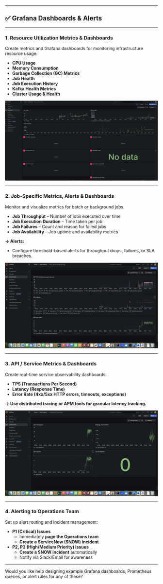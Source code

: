 
---

## ✅ Grafana Dashboards & Alerts

---

### **1. Resource Utilization Metrics & Dashboards**
Create metrics and Grafana dashboards for monitoring infrastructure resource usage:

- **CPU Usage**
- **Memory Consumption**
- **Garbage Collection (GC) Metrics**
- **Job Health**
- **Job Execution History**
- **Kafka Health Metrics**
- **Cluster Usage & Health**

![Resource Utilization Metrics & Dashboards](https://raw.githubusercontent.com/rohitsunilsharma2000/InsightPulse/refs/heads/main/Screenshot-infra-and-job-monitoring.png)

---

### **2. Job-Specific Metrics, Alerts & Dashboards**
Monitor and visualize metrics for batch or background jobs:

- **Job Throughput** – Number of jobs executed over time
- **Job Execution Duration** – Time taken per job
- **Job Failures** – Count and reason for failed jobs
- **Job Availability** – Job uptime and availability metrics

**→ Alerts:**
- Configure threshold-based alerts for throughput drops, failures, or SLA breaches.

![Job-Specific Metrics, Alerts & Dashboards](https://github.com/rohitsunilsharma2000/InsightPulse/blob/main/Screenshot-infra-job-and-api-monitoring.png?raw=true)

---

### **3. API / Service Metrics & Dashboards**
Create real-time service observability dashboards:

- **TPS (Transactions Per Second)**
- **Latency (Response Time)**
- **Error Rate (4xx/5xx HTTP errors, timeouts, exceptions)**

**→ Use distributed tracing or APM tools for granular latency tracking.**

![API / Service Metrics & Dashboards](https://github.com/rohitsunilsharma2000/InsightPulse/blob/main/Screenshot-job-metrics-dashboard.png?raw=true)

---

### **4. Alerting to Operations Team**
Set up alert routing and incident management:

- **P1 (Critical) Issues**
    - Immediately **page the Operations team**
    - **Create a ServiceNow (SNOW) incident**
- **P2, P3 (High/Medium Priority) Issues**
    - **Create a SNOW incident** automatically
    - Notify via Slack/Email for awareness

---

Would you like help designing example Grafana dashboards, Prometheus queries, or alert rules for any of these?
